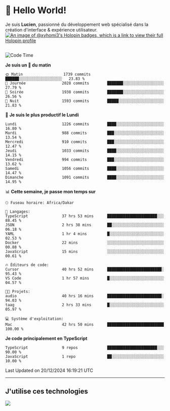 # 👋 Hello World!

Je suis **Lucien**, passionné du développement web spécialisé dans la création d'interface & expérience utilisateur.
[![An image of @xyhomi3's Holopin badges, which is a link to view their full Holopin profile](https://holopin.me/xyhomi3)](https://holopin.io/@xyhomi3)

##

<!--START_SECTION:waka-->
![Code Time](http://img.shields.io/badge/Code%20Time-2%2C830%20hrs%2012%20mins-blue)

**Je suis un 🐤 du matin** 

```text
🌞 Matin                  1739 commits        ██████░░░░░░░░░░░░░░░░░░░   23.83 % 
🌆 Journée                2028 commits        ███████░░░░░░░░░░░░░░░░░░   27.79 % 
🌃 Soirée                 1938 commits        ███████░░░░░░░░░░░░░░░░░░   26.56 % 
🌙 Nuit                   1593 commits        █████░░░░░░░░░░░░░░░░░░░░   21.83 % 
```
📅 **Je suis le plus productif le Lundi** 

```text
Lundi                    1226 commits        ████░░░░░░░░░░░░░░░░░░░░░   16.80 % 
Mardi                    988 commits         ███░░░░░░░░░░░░░░░░░░░░░░   13.54 % 
Mercredi                 910 commits         ███░░░░░░░░░░░░░░░░░░░░░░   12.47 % 
Jeudi                    1033 commits        ████░░░░░░░░░░░░░░░░░░░░░   14.15 % 
Vendredi                 994 commits         ███░░░░░░░░░░░░░░░░░░░░░░   13.62 % 
Samedi                   1056 commits        ████░░░░░░░░░░░░░░░░░░░░░   14.47 % 
Dimanche                 1091 commits        ████░░░░░░░░░░░░░░░░░░░░░   14.95 % 
```


📊 **Cette semaine, je passe mon temps sur** 

```text
🕑︎ Fuseau horaire: Africa/Dakar

💬 Langages: 
TypeScript               37 hrs 53 mins      ██████████████████████░░░   88.45 % 
JSON                     2 hrs 38 mins       ██░░░░░░░░░░░░░░░░░░░░░░░   06.18 % 
YAML                     1 hr 4 mins         █░░░░░░░░░░░░░░░░░░░░░░░░   02.53 % 
Docker                   22 mins             ░░░░░░░░░░░░░░░░░░░░░░░░░   00.88 % 
JavaScript               15 mins             ░░░░░░░░░░░░░░░░░░░░░░░░░   00.61 % 

🔥 Éditeurs de code: 
Cursor                   40 hrs 52 mins      ████████████████████████░   95.43 % 
VS Code                  1 hr 57 mins        █░░░░░░░░░░░░░░░░░░░░░░░░   04.57 % 

🐱‍💻 Projets: 
audio                    40 hrs 16 mins      ████████████████████████░   94.03 % 
taag                     2 hrs 33 mins       █░░░░░░░░░░░░░░░░░░░░░░░░   05.97 % 

💻 Système d'exploitation: 
Mac                      42 hrs 50 mins      █████████████████████████   100.00 % 
```

**Je code principalement en TypeScript** 

```text
TypeScript               9 repos             ██████████████████████░░░   90.00 % 
JavaScript               1 repo              ██░░░░░░░░░░░░░░░░░░░░░░░   10.00 % 
```




 Last Updated on 20/12/2024 16:19:21 UTC
<!--END_SECTION:waka-->
---

## J'utilise ces technologies

<p align="left">
  <a href="https://skillicons.dev">
    <img src="https://skillicons.dev/icons?i=ts,js,md,scss,tailwind,react,docker,express,astro,vite,nextjs,vercel,figma,ableton" />
  </a>
</p>

